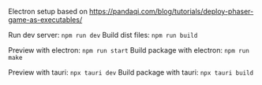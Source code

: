 Electron setup based on https://pandaqi.com/blog/tutorials/deploy-phaser-game-as-executables/

Run dev server: `npm run dev`
Build dist files: `npm run build`

Preview with electron: `npm run start`
Build package with electron: `npm run make`

Preview with tauri: `npx tauri dev`
Build package with tauri: `npx tauri build`

